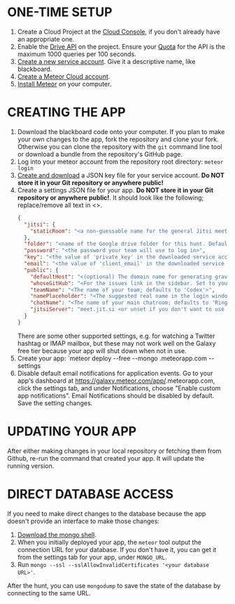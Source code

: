 ONE-TIME SETUP
==============

1. Create a Cloud Project at the [Cloud Console](https://console.cloud.google.com), if you don't already have an appropriate one.
2. Enable the [Drive API](https://console.cloud.google.com/apis/library/drive.googleapis.com) on the project. Ensure your
   [Quota](https://console.cloud.google.com/apis/api/drive.googleapis.com/quotas) for the API is the maximum 1000 queries
   per 100 seconds.
3. [Create a new service account](https://console.cloud.google.com/iam-admin/serviceaccounts). Give it a descriptive name,
   like blackboard.
4. [Create a Meteor Cloud account](http://galaxy.meteor.com).
5. [Install Meteor](https://www.meteor.com/developers/install) on your computer.

CREATING THE APP
================

1. Download the blackboard code onto your computer. If you plan to make your own changes to the app, fork the repository
   and clone your fork. Otherwise you can clone the repository with the `git` command line tool or download a bundle from
   the repository's GitHub page.
2. Log into your meteor account from the repository root directory: `meteor login`
3. [Create and download](https://cloud.google.com/iam/docs/creating-managing-service-account-keys) a JSON key file for
   your service account. **Do NOT store it in your Git repository or anywhere public!**
4. Create a settings JSON file for your app. **Do NOT store it in your Git repository or anywhere public!**. It should look
   like the following; replace/remove all text in <>.
    ```json
    {
      "jitsi": {
        "staticRoom": "<a non-guessable name for the general Jitsi meeting; meet.jit.si will suggest one.>"
      },
      "folder": "<name of the Google drive folder for this hunt. Default is 'MIT Mystery Hunt' + the current year>",
      "password": "<the password your team will use to log in>",
      "key": "<the value of 'private_key' in the downloaded service account key JSON file>",
      "email": "<the value of 'client_email' in the downloaded service account key JSON file>",
      "public": {
        "defaultHost": "<(optional) The domain name for generating gravatars for users who don't enter an email address>",
        "whoseGitHub": "<For the issues link in the sidebar. Set to your github account if you forked the repo, or 'Torgen' if not>",
        "teamName": "<The name of your team; defaults to 'Codex'>",
        "namePlaceholder": "<The suggested real name in the login window (optional)>", 
        "chatName": "<The name of your main chatroom; defaults to 'Ringhunters'>",
        "jitsiServer": "meet.jit.si <or unset if you don't want to use jitsi>"
      }
    }
    ```
   There are some other supported settings, e.g. for watching a Twitter hashtag or IMAP mailbox, but these may not work
   well on the Galaxy free tier because your app will shut down when not in use.
5. Create your app: `meteor deploy --free --mongo <something>.meteorapp.com --settings <path to settings file>
6. Disable default email notifications for application events. Go to your app's dashboard at
   https://galaxy.meteor.com/app/<something>.meteorapp.com, click the settings tab, and under Notifications, choose
   "Enable custom app notifications". Email Notifications should be disabled by default. Save the setting changes.

UPDATING YOUR APP
=================

After either making changes in your local repository or fetching them from Github, re-run the command that created your
app. It will update the running version.

DIRECT DATABASE ACCESS
======================

If you need to make direct changes to the database because the app doesn't provide an interface to make those changes:
1. [Download the mongo shell](https://docs.mongodb.com/manual/mongo/).
2. When you initially deployed your app, the `meteor` tool output the connection URL for your database. If you don't
   have it, you can get it from the settings tab for your app, under `MONGO_URL`.
3. Run `mongo --ssl --sslAllowInvalidCertificates '<your database URL>'`.

After the hunt, you can use `mongodump` to save the state of the database by connecting to the same URL.
